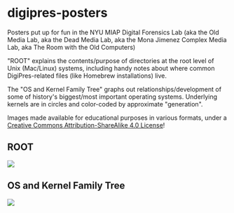 # digipres-posters

Posters put up for fun in the NYU MIAP Digital Forensics Lab (aka the Old Media Lab, aka the Dead Media Lab, aka the Mona Jimenez Complex Media Lab, aka The Room with the Old Computers)

"ROOT" explains the contents/purpose of directories at the root level of Unix (Mac/Linux) systems, including handy notes about where common DigiPres-related files (like Homebrew installations) live.

The "OS and Kernel Family Tree" graphs out relationships/development of some of history's biggest/most important operating systems. Underlying kernels are in circles and color-coded by approximate "generation".

Images made available for educational purposes in various formats, under a [Creative Commons Attribution-ShareAlike 4.0 License](https://creativecommons.org/licenses/by-sa/4.0/)!

## ROOT

![](https://raw.githubusercontent.com/MIAPtech/digipres-posters/master/ROOT.jpg)



## OS and Kernel Family Tree

![](https://raw.githubusercontent.com/MIAPtech/digipres-posters/master/OS_kernel_family_tree.jpg)
